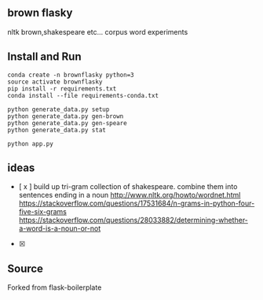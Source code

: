 ## brown flasky

 nltk brown,shakespeare etc... corpus word experiments


## Install and Run

    conda create -n brownflasky python=3
    source activate brownflasky
    pip install -r requirements.txt
    conda install --file requirements-conda.txt
    
    python generate_data.py setup
    python generate_data.py gen-brown
    python generate_data.py gen-speare
    python generate_data.py stat
        
    python app.py


## ideas


- [ x ] build up tri-gram collection of shakespeare. 
      combine them into sentences ending in a noun
      http://www.nltk.org/howto/wordnet.html
      https://stackoverflow.com/questions/17531684/n-grams-in-python-four-five-six-grams
      https://stackoverflow.com/questions/28033882/determining-whether-a-word-is-a-noun-or-not
- [x] 

## Source
Forked from flask-boilerplate

